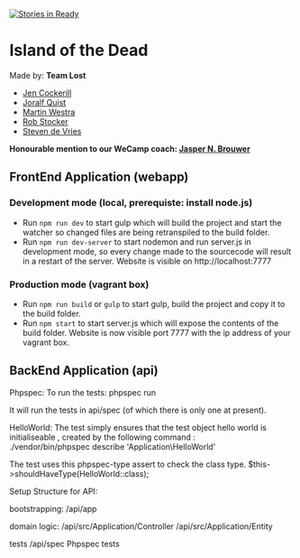 [![Stories in Ready](https://badge.waffle.io/WeCamp/island-of-the-dead.png?label=ready&title=Ready)](https://waffle.io/WeCamp/island-of-the-dead)
# Island of the Dead

Made by: **Team Lost**

* [Jen Cockerill](https://twitter.com/jencockers)
* [Joralf Quist](https://twitter.com/Koekenbakker28)
* [Martin Westra](https://twitter.com/diewom)
* [Rob Stocker](https://twitter.com/Techbot)
* [Steven de Vries](https://twitter.com/Stedv)

**Honourable mention to our WeCamp coach: [Jasper N. Brouwer](https://twitter.com/jaspernbrouwer)**

## FrontEnd Application (webapp) ##

### Development mode (local, prerequiste: install node.js) ###
- Run `npm run dev` to start gulp which will build the project and start the watcher so changed files are being retranspiled to the build folder.
- Run `npm run dev-server` to start nodemon and run server.js in development mode, so every change made to the sourcecode will result in a restart of the server. Website is visible on http://localhost:7777

### Production mode (vagrant box) ###
- Run `npm run build` or `gulp` to start gulp, build the project and copy it to the build folder.
- Run `npm start` to start server.js which will expose the contents of the build folder. Website is now visible port 7777 with the ip address of your vagrant box.

## BackEnd Application (api) ##

Phpspec:
To run the tests:
phpspec run

It will run the tests in api/spec (of which there is only one at present).

HelloWorld:
The test simply ensures that the test object hello world is initialiseable , created by the following command :   
./vendor/bin/phpspec describe 'Application\HelloWorld'

The test uses this phpspec-type assert to check the class type.
   $this->shouldHaveType(HelloWorld::class);
   
Setup Structure for API:

bootstrapping:
/api/app 

domain logic:
/api/src/Application/Controller
/api/src/Application/Entity

tests
/api/spec   Phpspec tests
